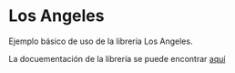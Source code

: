 # Los Angeles

Ejemplo básico de uso de la librería Los Angeles.

La docuementación de la librería se puede encontrar [aquí](https://www.toptensoftware.com/losangeles/)